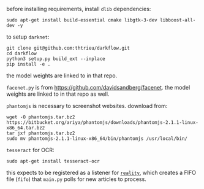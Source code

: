 before installing requirements, install `dlib` dependencies:

    sudo apt-get install build-essential cmake libgtk-3-dev libboost-all-dev -y

to setup `darknet`:

    git clone git@github.com:thtrieu/darkflow.git
    cd darkflow
    python3 setup.py build_ext --inplace
    pip install -e .

the model weights are linked to in that repo.

`facenet.py` is from <https://github.com/davidsandberg/facenet>. the model weights are linked to in that repo as well.

`phantomjs` is necessary to screenshot websites. download from:

    wget -O phantomjs.tar.bz2 https://bitbucket.org/ariya/phantomjs/downloads/phantomjs-2.1.1-linux-x86_64.tar.bz2
    tar jxf phantomjs.tar.bz2
    sudo mv phantomjs-2.1.1-linux-x86_64/bin/phantomjs /usr/local/bin/

`tesseract` for OCR:

    sudo apt-get install tesseract-ocr

this expects to be registered as a listener for [`reality`](https://github.com/frnsys/reality), which creates a FIFO file (`fifo`) that `main.py` polls for new articles to process.
